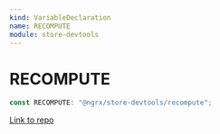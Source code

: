 ```yaml
---
kind: VariableDeclaration
name: RECOMPUTE
module: store-devtools
---
```


# RECOMPUTE

```ts
const RECOMPUTE: "@ngrx/store-devtools/recompute";
```

[Link to repo](https://github.com/ngrx/platform/blob/master/modules/store-devtools/src/reducer.ts#L22-L22)
